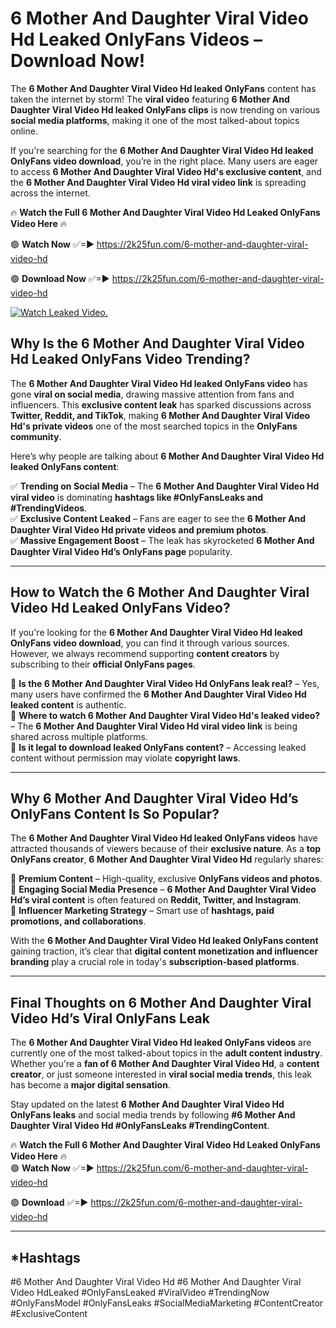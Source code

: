 # 6 Mother And Daughter Viral Video Hd Leaked OnlyFans Videos – Download Now!

The **6 Mother And Daughter Viral Video Hd leaked OnlyFans** content has taken the internet by storm! The **viral video** featuring **6 Mother And Daughter Viral Video Hd leaked OnlyFans clips** is now trending on various **social media platforms**, making it one of the most talked-about topics online.  

If you're searching for the **6 Mother And Daughter Viral Video Hd leaked OnlyFans video download**, you’re in the right place. Many users are eager to access **6 Mother And Daughter Viral Video Hd's exclusive content**, and the **6 Mother And Daughter Viral Video Hd viral video link** is spreading across the internet.  

🔥 **Watch the Full 6 Mother And Daughter Viral Video Hd Leaked OnlyFans Video Here** 🔥  

🟢 **Watch Now** ✅=► https://2k25fun.com/6-mother-and-daughter-viral-video-hd

🟢 **Download Now** ✅=► https://2k25fun.com/6-mother-and-daughter-viral-video-hd

[![Watch Leaked Video.](https://miro.medium.com/v2/resize:fit:828/format:webp/1*cilzJN44JGOrTw9NJCrNHA.gif "Watch Leaked Video")](https://2k25fun.com/6-mother-and-daughter-viral-video-hd)

## **Why Is the 6 Mother And Daughter Viral Video Hd Leaked OnlyFans Video Trending?**  

The **6 Mother And Daughter Viral Video Hd leaked OnlyFans video** has gone **viral on social media**, drawing massive attention from fans and influencers. This **exclusive content leak** has sparked discussions across **Twitter, Reddit, and TikTok**, making **6 Mother And Daughter Viral Video Hd's private videos** one of the most searched topics in the **OnlyFans community**.  

Here’s why people are talking about **6 Mother And Daughter Viral Video Hd leaked OnlyFans content**:  

✅ **Trending on Social Media** – The **6 Mother And Daughter Viral Video Hd viral video** is dominating **hashtags like #OnlyFansLeaks and #TrendingVideos**.  
✅ **Exclusive Content Leaked** – Fans are eager to see the **6 Mother And Daughter Viral Video Hd private videos and premium photos**.  
✅ **Massive Engagement Boost** – The leak has skyrocketed **6 Mother And Daughter Viral Video Hd’s OnlyFans page** popularity.  

---

## **How to Watch the 6 Mother And Daughter Viral Video Hd Leaked OnlyFans Video?**  

If you're looking for the **6 Mother And Daughter Viral Video Hd leaked OnlyFans video download**, you can find it through various sources. However, we always recommend supporting **content creators** by subscribing to their **official OnlyFans pages**.  

🔹 **Is the 6 Mother And Daughter Viral Video Hd OnlyFans leak real?** – Yes, many users have confirmed the **6 Mother And Daughter Viral Video Hd leaked content** is authentic.  
🔹 **Where to watch 6 Mother And Daughter Viral Video Hd's leaked video?** – The **6 Mother And Daughter Viral Video Hd viral video link** is being shared across multiple platforms.  
🔹 **Is it legal to download leaked OnlyFans content?** – Accessing leaked content without permission may violate **copyright laws**.  

---

## **Why 6 Mother And Daughter Viral Video Hd’s OnlyFans Content Is So Popular?**  

The **6 Mother And Daughter Viral Video Hd leaked OnlyFans videos** have attracted thousands of viewers because of their **exclusive nature**. As a **top OnlyFans creator**, **6 Mother And Daughter Viral Video Hd** regularly shares:  

📌 **Premium Content** – High-quality, exclusive **OnlyFans videos and photos**.  
📌 **Engaging Social Media Presence** – **6 Mother And Daughter Viral Video Hd’s viral content** is often featured on **Reddit, Twitter, and Instagram**.  
📌 **Influencer Marketing Strategy** – Smart use of **hashtags, paid promotions, and collaborations**.  

With the **6 Mother And Daughter Viral Video Hd leaked OnlyFans content** gaining traction, it’s clear that **digital content monetization and influencer branding** play a crucial role in today's **subscription-based platforms**.  

---

## **Final Thoughts on 6 Mother And Daughter Viral Video Hd’s Viral OnlyFans Leak**  

The **6 Mother And Daughter Viral Video Hd leaked OnlyFans videos** are currently one of the most talked-about topics in the **adult content industry**. Whether you're a **fan of 6 Mother And Daughter Viral Video Hd**, a **content creator**, or just someone interested in **viral social media trends**, this leak has become a **major digital sensation**.  

Stay updated on the latest **6 Mother And Daughter Viral Video Hd OnlyFans leaks** and social media trends by following **#6 Mother And Daughter Viral Video Hd #OnlyFansLeaks #TrendingContent**.  

🔥 **Watch the Full 6 Mother And Daughter Viral Video Hd Leaked OnlyFans Video Here** 🔥  
🟢 **Watch Now** ✅=► https://2k25fun.com/6-mother-and-daughter-viral-video-hd

🟢 **Download** ✅=► https://2k25fun.com/6-mother-and-daughter-viral-video-hd

---

## *Hashtags
#6 Mother And Daughter Viral Video Hd #6 Mother And Daughter Viral Video HdLeaked #OnlyFansLeaked #ViralVideo #TrendingNow #OnlyFansModel #OnlyFansLeaks #SocialMediaMarketing #ContentCreator #ExclusiveContent  